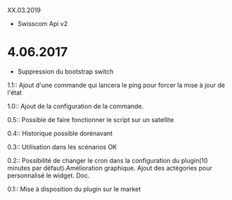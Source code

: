 XX.03.2019

* Swisscom Api v2

4.06.2017
===

* Suppression du bootstrap switch

1.1:: Ajout d'une commande qui lancera le ping pour forcer la mise à jour de l'état

1.0:: Ajout de la configuration de la commande.

0.5:: Possible de faire fonctionner le script sur un satellite

0.4:: Historique possible dorénavant

0.3:: Utilisation dans les scénarios OK

0.2:: Possibilité de changer le cron dans la configuration du plugin(10 minutes par défaut).Amélioration graphique. Ajout des actégories pour personnalisé le widget. Doc.

0.1:: Mise à disposition du plugin sur le market